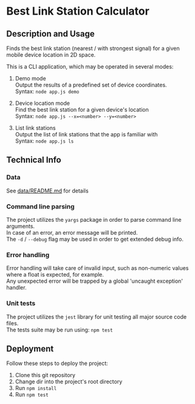 # Best Link Station Calculator

## Description and Usage

Finds the best link station (nearest / with strongest signal) for a given mobile device location in 2D space.

This is a CLI application, which may be operated in several modes:

1. Demo mode<br>
   Output the results of a predefined set of device coordinates.<br>
   Syntax: `node app.js demo`

1. Device location mode<br>
   Find the best link station for a given device's location<br>
   Syntax: `node app.js --x=<number> --y=<number>`

1. List link stations<br>
   Output the list of link stations that the app is familiar with<br>
   Syntax: `node app.js ls`

## Technical Info

### Data

See [data/README.md](data/README.md) for details

### Command line parsing

The project utilizes the `yargs` package in order to parse command line arguments.<br>
In case of an error, an error message will be printed.<br>
The `-d` / `--debug` flag may be used in order to get extended debug info.

### Error handling

Error handling will take care of invalid input, such as non-numeric values where a float is expected, for example.<br>
Any unexpected error will be trapped by a global 'uncaught exception' handler.

### Unit tests

The project utilizes the `jest` library for unit testing all major source code files.<br>
The tests suite may be run using: `npm test`

## Deployment

Follow these steps to deploy the project:

1. Clone this git repository
1. Change dir into the project's root directory
1. Run `npm install`
1. Run `npm test`
